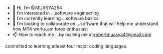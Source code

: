 - 👋 Hi, I’m @MUASYA254
- 👀 I’m interested in ...software engineering
- 🌱 I’m currently learning ...software basics
- 💞️ I’m looking to collaborate on ...software that will help me understand how MT4 works.am forex enthusiast
- 📫 How to reach me ...by mailing me at:robertmuasya4@gmail.com 

<!---
MUASYA254/MUASYA254 is a ✨ special ✨ repository because its `README.md` (this file) appears on your GitHub profile.
You can click the Preview link to take a look at your changes.
--->committed to learning atleast four major coding languages.
